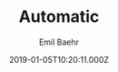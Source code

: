 ---
title: Automatic
github: https://github.com/emilbaehr/automatic-app-landing-page
demo: https://emilbaehr.github.io/automatic-app-landing-page/
author: Emil Baehr
ssg:
  - Jekyll
cms:
  - Markdown
date: 2019-01-05T10:20:11.000Z
description: >-
  A Jekyll theme for automatically generating and deploying landing page sites
  for mobile apps.
draft: false
publish_date: '2019-01-05T10:20:11Z'
update_date: '2021-06-14T13:00:05Z'
github_star: 2864
github_fork: 1356
---